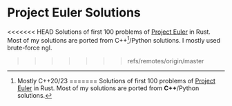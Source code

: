 # Project Euler Solutions

<<<<<<< HEAD
Solutions of first 100 problems of [Project Euler](https://projecteuler.net/) in Rust. Most of my solutions are ported from C++[^2]/Python solutions. I mostly used brute-force ngl.

[^2]: Mostly C++20/23
=======
Solutions of first 100 problems of [Project Euler](https://projecteuler.net/) in Rust. Most of my solutions are ported from **C++**[^1]/Python solutions.

[^1]: Mostly C++20/23
>>>>>>> refs/remotes/origin/master
